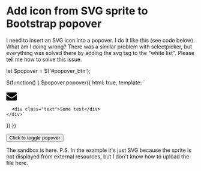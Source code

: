 
# Add icon from SVG sprite to Bootstrap popover

I need to insert an SVG icon into a popover. I do it like this (see code below). What am I doing wrong? There was a similar problem with selectpicker, but everything was solved there by adding the svg tag to the "white list". Please tell me how to solve this issue.


let $popover = $('#popover_btn');

$(function() {
  $popover.popover({
    html: true,
    template: `<div class="popover_content">
        <svg width="28" height="28" viewBox="0 0 28 28" fill="none" xmlns="http://www.w3.org/2000/svg">
          <g clip-path="url(#clip0)">
          <path d="M28 11.094V23.5C28 24.875 26.875 26 25.5 26H2.50002C1.83755 25.9982 1.20274 25.7342 0.734297 25.2657C0.265856 24.7973 0.00187062 24.1625 2.34375e-05 23.5V11.094C0.469023 11.61 1.00002 12.063 1.57802 12.453C4.17202 14.219 6.79702 15.984 9.34402 17.844C10.657 18.813 12.282 20 13.985 20H14.016C15.719 20 17.344 18.812 18.657 17.844C21.204 16 23.829 14.219 26.438 12.453C27.0081 12.0598 27.5324 11.6039 28.001 11.094H28ZM28 6.50002C28 8.25002 26.703 9.82802 25.328 10.781C22.89 12.468 20.437 14.156 18.015 15.859C16.999 16.562 15.281 18 14.015 18H13.984C12.718 18 11 16.563 9.98402 15.859C7.56202 14.156 5.10902 12.468 2.68702 10.781C1.57802 10.031 -0.000976562 8.26502 -0.000976562 6.84302C-0.000976562 5.31202 0.827023 3.99902 2.49902 3.99902H25.499C26.858 3.99902 27.999 5.12402 27.999 6.49902L28 6.50002Z" fill="black"/>
          </g>
  <defs>
  <clipPath id="clip0">
  <rect width="28" height="28" fill="white"/>
  </clipPath>
  </defs>
  </svg>

      <div class="text">Some text</div>
    </div>`
  })
})
<link rel="stylesheet" href="https://cdn.jsdelivr.net/npm/bootstrap@4.6.2/dist/css/bootstrap.min.css" integrity="sha384-xOolHFLEh07PJGoPkLv1IbcEPTNtaed2xpHsD9ESMhqIYd0nLMwNLD69Npy4HI+N" crossorigin="anonymous">

<button id="popover_btn" type="button" class="btn btn-lg btn-danger" data-toggle="popover" title="Popover title" data-content="And here's some amazing content. It's very engaging. Right?">Click to toggle popover</button>


<script src="https://cdnjs.cloudflare.com/ajax/libs/jquery/3.3.1/jquery.min.js"></script>
<script src="https://cdn.jsdelivr.net/npm/bootstrap@4.6.2/dist/js/bootstrap.bundle.min.js" integrity="sha384-Fy6S3B9q64WdZWQUiU+q4/2Lc9npb8tCaSX9FK7E8HnRr0Jz8D6OP9dO5Vg3Q9ct" crossorigin="anonymous"></script>



The sandbox is here.
P.S. In the example it's just SVG because the sprite is not displayed from external resources, but I don't know how to upload the file here.

        